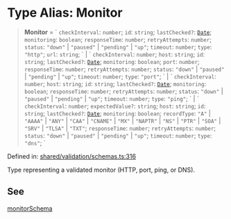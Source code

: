 # Type Alias: Monitor

> **Monitor** = \` `checkInterval`: `number`; `id`: `string`; `lastChecked?`: [`Date`](https://developer.mozilla.org/docs/Web/JavaScript/Reference/Global_Objects/Date); `monitoring`: `boolean`; `responseTime`: `number`; `retryAttempts`: `number`; `status`: `"down"` \| `"paused"` \| `"pending"` \| `"up"`; `timeout`: `number`; `type`: `"http"`; `url`: `string`; \` \| \` `checkInterval`: `number`; `host`: `string`; `id`: `string`; `lastChecked?`: [`Date`](https://developer.mozilla.org/docs/Web/JavaScript/Reference/Global_Objects/Date); `monitoring`: `boolean`; `port`: `number`; `responseTime`: `number`; `retryAttempts`: `number`; `status`: `"down"` \| `"paused"` \| `"pending"` \| `"up"`; `timeout`: `number`; `type`: `"port"`; \` \| \` `checkInterval`: `number`; `host`: `string`; `id`: `string`; `lastChecked?`: [`Date`](https://developer.mozilla.org/docs/Web/JavaScript/Reference/Global_Objects/Date); `monitoring`: `boolean`; `responseTime`: `number`; `retryAttempts`: `number`; `status`: `"down"` \| `"paused"` \| `"pending"` \| `"up"`; `timeout`: `number`; `type`: `"ping"`; \` \| \` `checkInterval`: `number`; `expectedValue?`: `string`; `host`: `string`; `id`: `string`; `lastChecked?`: [`Date`](https://developer.mozilla.org/docs/Web/JavaScript/Reference/Global_Objects/Date); `monitoring`: `boolean`; `recordType`: `"A"` \| `"AAAA"` \| `"ANY"` \| `"CAA"` \| `"CNAME"` \| `"MX"` \| `"NAPTR"` \| `"NS"` \| `"PTR"` \| `"SOA"` \| `"SRV"` \| `"TLSA"` \| `"TXT"`; `responseTime`: `number`; `retryAttempts`: `number`; `status`: `"down"` \| `"paused"` \| `"pending"` \| `"up"`; `timeout`: `number`; `type`: `"dns"`; \`

Defined in: [shared/validation/schemas.ts:316](https://github.com/Nick2bad4u/Uptime-Watcher/blob/main/shared/validation/schemas.ts#L316)

Type representing a validated monitor (HTTP, port, ping, or DNS).

## See

[monitorSchema](../variables/monitorSchema.md)

